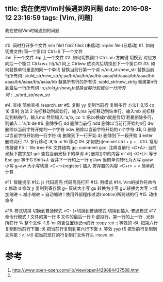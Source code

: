 title: 我在使用Vim时候遇到的问题
date: 2016-08-12 23:16:59
tags: [Vim, 问题]
---

 我在使用Vim时候遇到的问题
<!--more-->
- - - - -
#0. 同时打开多个文件
        vim file1 file2 file3 (未启动)
        :open file (已启动)
#1. 如何切换文件(同一个窗口)
        Ctrl+6 下一个文件    
        :bn 下一个文件
        :bp 上一个文件
#2. 如何切换窗口
        Ctrl+w+方向键 切换到 对应方向后一个窗口
        Ctrl+w+ h/j/k/l 同上
        Ctrlww 依次向后切换到下一个窗口中
#3. 如何替换单行里面的同一个单词
        替换当前行第一个词
        :s/old_str/new_str
        替换当前行所有词
        :s/old_str/new_str/g
        aa/bb/aa/bb/aa/bb
        aaaa/bb/aaaa/bb/aaaa/bb
        aaaa/bb/aaaa/bb/aaaa/bb
        替换所有行的所有词
        :s/old_str/new_str/g
        替换第n行到最后一行所有词
        :n,$s/old_str/new_str
        替换当前行到最后一行所有词
        :.,$s/ord_str/new_str
       
#4. 查找
        简单查找
        /search_str
#5.  复制
        yy 复制当前行
        复制多行
        方法1 
        :9,15 co 16  复制
         方法 2
         光标移动到起始行，输入ma
        光标移动到结束行，输入mb
        光标移动到粘贴行，输入mc
        然后输入:'a,'b, co 'c   把co换成m就是剪切
        若要删除多行，则输入：'a,'b de
#6. 删除多行
        dd 删除当前行
        ndd 删除以当前行开始的n行
        dw 删除以当前字符开始的一个字符
        ndw 删除以当前字符开始的 n个字符
        d$, D 删除以当前字符开始的一行字符
        d) 删除到下一行开始
        d} 删除到下一段开始
        d enter 删除两行
#7. 多行移动
        :9,15 m 16  移动
#9. 如何使用emmet
        ctrl + y + ,
#10. 常用快捷键
        F5： file tree 
        F6: 文件结构
        gc: comment
        gcc: 注释当前行
        <C+A>: 当前光标下数字加1
        gd:  查找当前光标下的单词
        di(  删除()中的内容
        di' di]
        <C+[>: 等于Esc
        gg: 等于G
       Shift+J:  合并下一行和上一行
       gUaw 当前单词转化为大写
        guaw 小写 
        g~aw 大小写切换
        <C+r>{register} 插入 寄存器的内容
        <C+r> + =  简单的计算
        

        

#11. 智能提示
#12. js 代码高亮
        代码高亮打开
#13. 列模式
#14. Vim的操作符命令
        c 修改
        d 修改
        y 复制到寄存器
        g~ 反转大小写
        gu 转换为小写
        gU 转换为大写
        > 增加缩进
        < 减小缩进
        = 自动缩进
        ! 使用外部程序过滤{motion}所跨越的行
#15. 动作命令
        
#16. 模式切换
<Esc> 切换到普通模式
<C- [>切换到普通模式
<C-o> 切换到插入-普通模式
#17. 命令行模式
        1 文件的第一行
        $ 文件的最后一行
        0 虚拟行，第一行的上一行
        . 光标所在行
        % 整个文件 :1,$
        'm 包含位置标记m的行
        :copy  :co :t 等效的
        :6t. 把第六行复制到当前行下面
        :t6 把当前行复制到第六行下面
        :t. 等效 yyp
        t$ 把当前行复制到文件尾
        :'<,'>t0 把当前现在的行复制打文件开头
         :move :m        
        
# 参考
1. <http://www.open-open.com/lib/view/open1429884437588.html>
2. 
